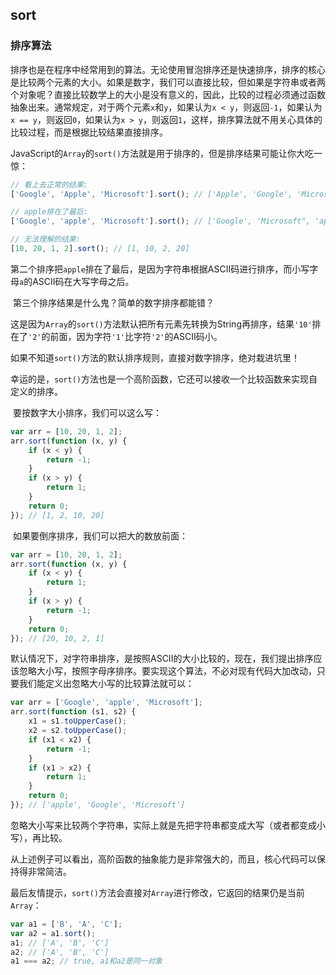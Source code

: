 ## sort

### 排序算法

​	排序也是在程序中经常用到的算法。无论使用冒泡排序还是快速排序，排序的核心是比较两个元素的大小。如果是数字，我们可以直接比较，但如果是字符串或者两个对象呢？直接比较数学上的大小是没有意义的，因此，比较的过程必须通过函数抽象出来。通常规定，对于两个元素`x`和`y`，如果认为`x < y`，则返回`-1`，如果认为`x == y`，则返回`0`，如果认为`x > y`，则返回`1`，这样，排序算法就不用关心具体的比较过程，而是根据比较结果直接排序。

​	JavaScript的`Array`的`sort()`方法就是用于排序的，但是排序结果可能让你大吃一惊：

```javascript
// 看上去正常的结果:
['Google', 'Apple', 'Microsoft'].sort(); // ['Apple', 'Google', 'Microsoft'];

// apple排在了最后:
['Google', 'apple', 'Microsoft'].sort(); // ['Google', 'Microsoft", 'apple']

// 无法理解的结果:
[10, 20, 1, 2].sort(); // [1, 10, 2, 20]
```

​	第二个排序把`apple`排在了最后，是因为字符串根据ASCII码进行排序，而小写字母`a`的ASCII码在大写字母之后。

​	第三个排序结果是什么鬼？简单的数字排序都能错？

​	这是因为`Array`的`sort()`方法默认把所有元素先转换为String再排序，结果`'10'`排在了`'2'`的前面，因为字符`'1'`比字符`'2'`的ASCII码小。

​	如果不知道`sort()`方法的默认排序规则，直接对数字排序，绝对栽进坑里！

幸运的是，`sort()`方法也是一个高阶函数，它还可以接收一个比较函数来实现自定义的排序。

​	要按数字大小排序，我们可以这么写：

```javascript
var arr = [10, 20, 1, 2];
arr.sort(function (x, y) {
    if (x < y) {
        return -1;
    }
    if (x > y) {
        return 1;
    }
    return 0;
}); // [1, 2, 10, 20]
```

​	如果要倒序排序，我们可以把大的数放前面：

```javascript
var arr = [10, 20, 1, 2];
arr.sort(function (x, y) {
    if (x < y) {
        return 1;
    }
    if (x > y) {
        return -1;
    }
    return 0;
}); // [20, 10, 2, 1]
```

​	默认情况下，对字符串排序，是按照ASCII的大小比较的，现在，我们提出排序应该忽略大小写，按照字母序排序。要实现这个算法，不必对现有代码大加改动，只要我们能定义出忽略大小写的比较算法就可以：

```javascript
var arr = ['Google', 'apple', 'Microsoft'];
arr.sort(function (s1, s2) {
    x1 = s1.toUpperCase();
    x2 = s2.toUpperCase();
    if (x1 < x2) {
        return -1;
    }
    if (x1 > x2) {
        return 1;
    }
    return 0;
}); // ['apple', 'Google', 'Microsoft']
```

​	忽略大小写来比较两个字符串，实际上就是先把字符串都变成大写（或者都变成小写），再比较。

​	从上述例子可以看出，高阶函数的抽象能力是非常强大的，而且，核心代码可以保持得非常简洁。

​	最后友情提示，`sort()`方法会直接对`Array`进行修改，它返回的结果仍是当前`Array`：

```javascript
var a1 = ['B', 'A', 'C'];
var a2 = a1.sort();
a1; // ['A', 'B', 'C']
a2; // ['A', 'B', 'C']
a1 === a2; // true, a1和a2是同一对象
```

